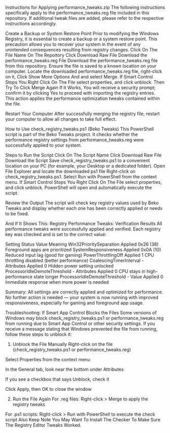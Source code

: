 Instructions for Applying performance_tweaks.zip
The following instructions specifically apply to the performance_tweaks.reg file included in this repository. If additional tweak files are added, please refer to the respective instructions accordingly.


Create a Backup or System Restore Point
Prior to modifying the Windows Registry, it is essential to create a backup or a system restore point. This precaution allows you to recover your system in the event of any unintended consequences resulting from registry changes.
Click On The File Name On The Repoitory Click Download Raw File
Download the performance_tweaks.reg File
Download the performance_tweaks.reg file from this repository. Ensure the file is saved to a known location on your computer.
Locate the downloaded performance_tweaks.reg file, right-click on it, Click Show More Options And and select Merge. If Smart Control Stops You Right Click On The File select properties, and click unblock. Then Try To Click Merge Again If It Works, You will receive a security prompt; confirm it by clicking Yes to proceed with importing the registry entries. This action applies the performance optimization tweaks contained within the file.

Restart Your Computer
After successfully merging the registry file, restart your computer to allow all changes to take full effect.

How to Use check_registry_tweaks.ps1 (Beko Tweaks)
This PowerShell script is part of the Beko Tweaks project. It checks whether the performance registry settings from performance_tweaks.reg were successfully applied to your system.

Steps to Run the Script
Click On The Script Name Click Download Raw File
Download the Script
Save check_registry_tweaks.ps1 to a convenient location on your PC (for example, your Desktop or a dedicated folder).
Open File Explorer and locate the downloaded ps1 file
Right-click on check_registry_tweaks.ps1.
Select Run with PowerShell from the context menu.
If Smart Control Stops You Right Click On The File select properties, and click unblock.
PowerShell will open and automatically execute the script.

Review the Output
The script will check key registry values used by Beko Tweaks and display whether each one has been correctly applied or needs to be fixed.

And If It Shows This: Registry Performance Tweaks: Verification Results
All performance tweaks were successfully applied and verified. Each registry key was checked and is set to the correct value:

Setting	Status	Value	Meaning
Win32PrioritySeparation	Applied	0x26 (38)	Foreground apps are prioritized
SystemResponsiveness	Applied	0x0A (10)	Reduced input lag (good for gaming)
PowerThrottlingOff	Applied	1	CPU throttling disabled (better performance)
CoalescingTimerInterval - Attributes	Applied	0	Hidden power setting unlocked
ProcessorIdleDemoteThreshold - Attributes	Applied	0	CPU stays in high-performance state longer
ProcessorIdleDemoteThreshold - Value	Applied	0	Immediate response when more power is needed

Summary:
All settings are correctly applied and optimized for performance.
No further action is needed — your system is now running with improved responsiveness, especially for gaming and foreground app usage.

Troubleshooting:
If Smart App Control Blocks the Files
Some versions of Windows may block check_registry_tweaks.ps1 or performance_tweaks.reg from running due to Smart App Control or other security settings. If you receive a message stating that Windows prevented the file from running, follow these steps to unblock it:

1. Unblock the File Manually
Right-click on the file (check_registry_tweaks.ps1 or performance_tweaks.reg)

Select Properties from the context menu

In the General tab, look near the bottom under Attributes

If you see a checkbox that says Unblock, check it

Click Apply, then OK to close the window

2. Run the File Again
For .reg files: Right-click > Merge to apply the registry tweaks

For .ps1 scripts: Right-click > Run with PowerShell to execute the check script
Also Keep Note You May Want To Install The Checker To Make Sure The Registry Editor Tweaks Worked.
